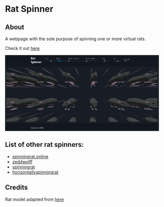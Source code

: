 # Rat Spinner

## About
A webpage with the sole purpose of spinning one or more virtual rats.

Check it out [here](https://eatmygoose.github.io/RatSpinner/index.html)

![](./docs/preview1.png)

## List of other rat spinners:

- [spinningrat.online](https://spinningrat.online/)
- [zeddwolff](https://zeddwolff.itch.io/spinning-rat)
- [spinningrat](https://www.spinningrat.com/)
- [horizontallyspinningrat](https://www.horizontallyspinningrat.tk/)

## Credits
Rat model adapted from [here](https://creazilla.com/nodes/3160-rat-3d-model)



